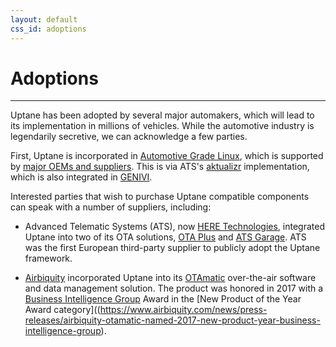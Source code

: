 ```yaml
---
layout: default
css_id: adoptions
---
```


# Adoptions
-------------

Uptane has been adopted by several major automakers, which will lead to
its implementation in millions of vehicles. While the automotive industry
is legendarily secretive, we can acknowledge a few
parties.

First, Uptane is incorporated in
[Automotive Grade Linux](https://www.automotivelinux.org/), which is
supported by
[major OEMs and suppliers](https://www.automotivelinux.org/about/members).
This is via ATS's [aktualizr](https://github.com/advancedtelematic/aktualizr)
implementation, which is also integrated in [GENIVI](https://www.genivi.org/).


Interested parties that wish to purchase Uptane compatible components can
speak with a number of suppliers, including:

* Advanced Telematic Systems (ATS), now
[HERE Technologies](https://www.here.com/en), integrated Uptane
into two of its OTA solutions, [OTA Plus](https://www.here.com/en/products-services/here-automotive-suite/ota-software-management/here-ota-connect)
and [ATS Garage](https://github.com/advancedtelematic/ats-garage-docs). ATS
was the first European third-party supplier to publicly
adopt the Uptane framework.

* [Airbiquity](https://www.airbiquity.com) incorporated Uptane into its
[OTAmatic](https://www.airbiquity.com/product-offerings/software-and-data-management)
over-the-air software and data management solution. The product was honored in
2017 with a
[Business Intelligence Group](https://www.bintelligence.com/) Award in the [New Product of the Year Award category]((https://www.airbiquity.com/news/press-releases/airbiquity-otamatic-named-2017-new-product-year-business-intelligence-group).
